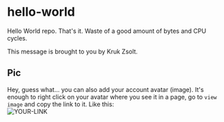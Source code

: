 # hello-world

Hello World repo. That's it. Waste of a good amount of bytes and CPU cycles.

This message is brought to you by Kruk Zsolt.

## Pic

Hey, guess what... you can also add your account avatar (image). It's enough to right click on your avatar where you see it in a page, go to `view image` and copy the link to it.
Like this:  
![YOUR-LINK](https://avatars2.githubusercontent.com/u/7242607?s=60&v=4)
